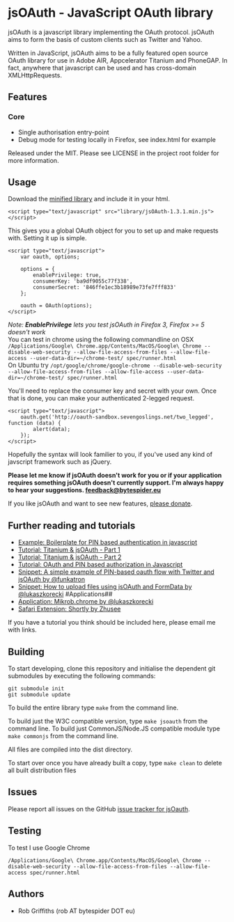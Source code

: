 # jsOAuth - JavaScript OAuth library

jsOAuth is a javascript library implementing the OAuth protocol. jsOAuth aims to
form the basis of custom clients such as Twitter and  Yahoo.

Written in JavaScript, jsOAuth aims to be a fully featured open source OAuth library for use
in Adobe AIR, Appcelerator Titanium and PhoneGAP.
In fact, anywhere that javascript can be used and has cross-domain
XMLHttpRequests.

## Features

### Core

  * Single authorisation entry-point
  * Debug mode for testing locally in Firefox, see index.html for example

Released under the MIT. Please see LICENSE in the project root folder for more
information.

## Usage

Download the [minified library](https://github.com/downloads/bytespider/jsOAuth/jsOAuth-1.3.1.min.js) and include it in your html.

	<script type="text/javascript" src="library/jsOAuth-1.3.1.min.js"></script>

This gives you a global OAuth object for you to set up and make requests with.
Setting it up is simple.

    <script type="text/javascript">
        var oauth, options;

        options = {
            enablePrivilege: true,
            consumerKey: 'ba9df9055c77f338',
            consumerSecret: '846ffe1ec3b18989e73fe7fff833'
        };

        oauth = OAuth(options);
    </script>

*Note: **EnablePrivilege** lets you test jsOAuth in Firefox 3, Firefox >= 5 doesn't work*  
You can test in chrome using the following commandline on OSX `/Applications/Google\ Chrome.app/Contents/MacOS/Google\ Chrome --disable-web-security --allow-file-access-from-files --allow-file-access --user-data-dir=~/chrome-test/ spec/runner.html`  
On Ubuntu try `/opt/google/chrome/google-chrome --disable-web-security --allow-file-access-from-files --allow-file-access --user-data-dir=~/chrome-test/ spec/runner.html`

You'll need to replace the consumer key and secret with your own. Once that is
done, you can make your authenticated 2-legged request.

    <script type="text/javascript">
        oauth.get('http://oauth-sandbox.sevengoslings.net/two_legged', function (data) {
            alert(data);
        });
    </script>

Hopefully the syntax will look familier to you, if you've used any kind of javscript
framework such as jQuery.

**Please let me know if jsOAuth doesn't work for you or if your application
requires something jsOAuth doesn't currently support. I'm always happy to hear your
suggestions. [feedback@bytespider.eu](mailto:feedback@bytespider.eu?subject=jsOAuth%20suggestion/feedback)**

If you like jsOAuth and want to see new features, [please donate](http://pledgie.com/campaigns/14219/).

## Further reading and tutorials
* [Example: Boilerplate for PIN based authentication in javascript](https://gist.github.com/1071227)
* [Tutorial: Titanium & jsOAuth - Part 1](http://code.bytespider.eu/post/3032429995/twitter-client-using-titanium-and-jsoauth-part-1)
* [Tutorial: Titanium & jsOAuth - Part 2](http://code.bytespider.eu/post/3088341182/twitter-client-using-titanium-and-jsoauth-part-2)
* [Tutorial: OAuth and PIN based authorization in Javascript](http://log.coffeesounds.com/oauth-and-pin-based-authorization-in-javascri)
* [Snippet: A simple example of PIN-based oauth flow with Twitter and jsOAuth by @funkatron](https://gist.github.com/979955)
* [Snippet: How to upload files using jsOAuth and FormData by @lukaszkorecki](https://gist.github.com/1038408)
#Applications##
* [Application: Mikrob.chrome by @lukaszkorecki](https://github.com/lukaszkorecki/Mikrob.chrome/blob/master/lib/oauth_request.js)
* [Safari Extension: Shortly by Zhusee](https://github.com/ZZHC/Shortly/tree/v2.0beta1/Shortly.safariextension/oauth)

If you have a tutorial you think should be included here, please email me with links.

## Building

To start developing, clone this repository and initialise the dependent git submodules by executing the following commands:

    git submodule init
    git submodule update

To build the entire library type `make` from the command line.

To build just the W3C compatible version, type `make jsoauth` from the command line.
To build just CommonJS/Node.JS compatible module type `make commonjs` from the command line.

All files are compiled into the dist directory.

To start over once you have already built a copy, type `make clean` to delete
all built distribution files

## Issues

Please report all issues on the GitHub [issue tracker for jsOauth](http://github.com/bytespider/jsOAuth/issues).

## Testing ##
To test I use Google Chrome

`/Applications/Google\ Chrome.app/Contents/MacOS/Google\ Chrome --disable-web-security --allow-file-access-from-files --allow-file-access spec/runner.html`

## Authors

  * Rob Griffiths (rob AT bytespider DOT eu)
